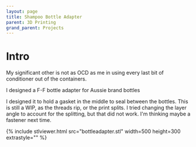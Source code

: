 ```yaml
---
layout: page
title: Shampoo Bottle Adapter
parent: 3D Printing
grand_parent: Projects
---
```


# Intro
My significant other is not as OCD as me in using every last bit of conditioner out of the containers.

I designed a F-F bottle adapter for Aussie brand bottles

I designed it to hold a gasket in the middle to seal between the bottles. This is still a WIP, as the threads rip, or the print splits.
I tried changing the layer angle to account for the splitting, but that did not work. I'm thinking maybe a fastener next time.

{% include stlviewer.html src="bottleadapter.stl" width=500 height=300 extrastyle="" %}

